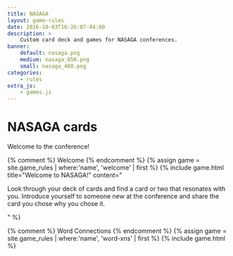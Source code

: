 ```yaml
---
title: NASAGA
layout: game-rules
date: 2016-10-03T16:26:07-04:00
description: >
    Custom card deck and games for NASAGA conferences.
banner:
    default: nasaga.png
    medium: nasaga_850.png
    small: nasaga_480.png
categories:
    - rules
extra_js:
    - games.js
---
```



<h1 class="page-heading">NASAGA cards</h1>

<div>
    <p>Welcome to the conference!</p>
</div>

{% comment %} Welcome {% endcomment %}
{% assign game = site.game_rules | where:'name', 'welcome' | first %}
 {% include game.html title="Welcome to NASAGA!" content="<p>Look through your deck of cards and find a card or two that resonates with you. Introduce yourself to someone new at the conference and share the card you chose why you chose it.</p>" %}

{% comment %} Word Connections {% endcomment %}
{% assign game = site.game_rules | where:'name', 'word-xns' | first %}
 {% include game.html %}

